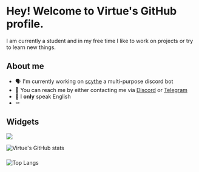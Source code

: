 # Hey! Welcome to Virtue's GitHub profile.

I am currently a student and in my free time I like to work on projects or try to learn new things.

## About me

- 🗣 I'm currently working on [scythe](https://github.com/wackiest/scythe) a multi-purpose discord bot 
- 💯 You can reach me by either contacting me via [Discord](https://discordlookup.com/user/954418137816780822) or [Telegram](https://t.me/virtuezz)
- 👑 I **only** speak English
- ⚰️ 

## Widgets

  <a href="https://discordlookup.com/user/954418137816780822">
    <img src="https://discord.c99.nl/widget/theme-4/954418137816780822.png"/>
  </a>
</p>

![Virtue's GitHub stats](https://github-readme-stats.vercel.app/api?username=wackiest&show_icons=true&theme=radical)
###
![Top Langs](https://github-readme-stats.vercel.app/api/top-langs/?username=wackiest&theme=radical)
